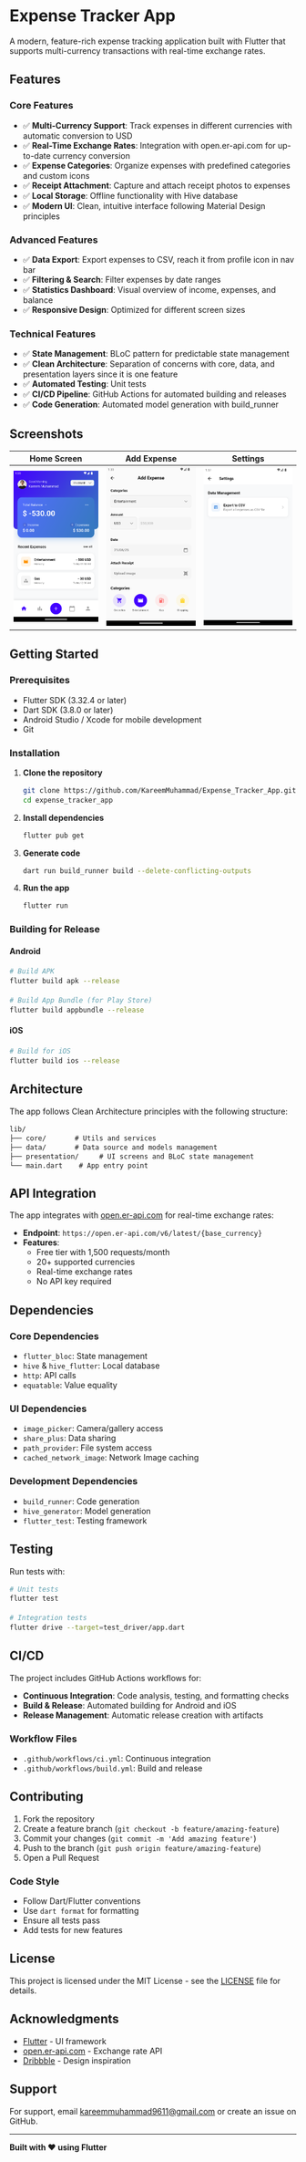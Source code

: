 # Expense Tracker App

A modern, feature-rich expense tracking application built with Flutter that supports multi-currency
transactions with real-time exchange rates.

## Features

### Core Features

- ✅ **Multi-Currency Support**: Track expenses in different currencies with automatic conversion to
  USD
- ✅ **Real-Time Exchange Rates**: Integration with open.er-api.com for up-to-date currency
  conversion
- ✅ **Expense Categories**: Organize expenses with predefined categories and custom icons
- ✅ **Receipt Attachment**: Capture and attach receipt photos to expenses
- ✅ **Local Storage**: Offline functionality with Hive database
- ✅ **Modern UI**: Clean, intuitive interface following Material Design principles

### Advanced Features

- ✅ **Data Export**: Export expenses to CSV, reach it from profile icon in nav bar
- ✅ **Filtering & Search**: Filter expenses by date ranges
- ✅ **Statistics Dashboard**: Visual overview of income, expenses, and balance
- ✅ **Responsive Design**: Optimized for different screen sizes

### Technical Features

- ✅ **State Management**: BLoC pattern for predictable state management
- ✅ **Clean Architecture**: Separation of concerns with core, data, and presentation layers since it
  is one feature
- ✅ **Automated Testing**: Unit tests
- ✅ **CI/CD Pipeline**: GitHub Actions for automated building and releases
- ✅ **Code Generation**: Automated model generation with build_runner

## Screenshots

| Home Screen                          | Add Expense                                | Settings                                     |
|--------------------------------------|--------------------------------------------|----------------------------------------------|
| ![Home](screenshots/home_screen.png) | ![Add](screenshots/add_expense_screen.png) | ![Settings](screenshots/settings_screen.png) |

## Getting Started

### Prerequisites

- Flutter SDK (3.32.4 or later)
- Dart SDK (3.8.0 or later)
- Android Studio / Xcode for mobile development
- Git

### Installation

1. **Clone the repository**
   ```bash
   git clone https://github.com/KareemMuhammad/Expense_Tracker_App.git
   cd expense_tracker_app
   ```

2. **Install dependencies**
   ```bash
   flutter pub get
   ```

3. **Generate code**
   ```bash
   dart run build_runner build --delete-conflicting-outputs
   ```

4. **Run the app**
   ```bash
   flutter run
   ```

### Building for Release

#### Android

```bash
# Build APK
flutter build apk --release

# Build App Bundle (for Play Store)
flutter build appbundle --release
```

#### iOS

```bash
# Build for iOS
flutter build ios --release
```

## Architecture

The app follows Clean Architecture principles with the following structure:

```
lib/
├── core/       # Utils and services
├── data/       # Data source and models management
├── presentation/     # UI screens and BLoC state management
└── main.dart    # App entry point
```

## API Integration

The app integrates with [open.er-api.com](https://open.er-api.com) for real-time exchange rates:

- **Endpoint**: `https://open.er-api.com/v6/latest/{base_currency}`
- **Features**:
    - Free tier with 1,500 requests/month
    - 20+ supported currencies
    - Real-time exchange rates
    - No API key required

## Dependencies

### Core Dependencies

- `flutter_bloc`: State management
- `hive` & `hive_flutter`: Local database
- `http`: API calls
- `equatable`: Value equality

### UI Dependencies

- `image_picker`: Camera/gallery access
- `share_plus`: Data sharing
- `path_provider`: File system access
- `cached_network_image`: Network Image caching

### Development Dependencies

- `build_runner`: Code generation
- `hive_generator`: Model generation
- `flutter_test`: Testing framework

## Testing

Run tests with:

```bash
# Unit tests
flutter test

# Integration tests
flutter drive --target=test_driver/app.dart
```

## CI/CD

The project includes GitHub Actions workflows for:

- **Continuous Integration**: Code analysis, testing, and formatting checks
- **Build & Release**: Automated building for Android and iOS
- **Release Management**: Automatic release creation with artifacts

### Workflow Files

- `.github/workflows/ci.yml`: Continuous integration
- `.github/workflows/build.yml`: Build and release

## Contributing

1. Fork the repository
2. Create a feature branch (`git checkout -b feature/amazing-feature`)
3. Commit your changes (`git commit -m 'Add amazing feature'`)
4. Push to the branch (`git push origin feature/amazing-feature`)
5. Open a Pull Request

### Code Style

- Follow Dart/Flutter conventions
- Use `dart format` for formatting
- Ensure all tests pass
- Add tests for new features

## License

This project is licensed under the MIT License - see the [LICENSE](LICENSE) file for details.

## Acknowledgments

- [Flutter](https://flutter.dev) - UI framework
- [open.er-api.com](https://open.er-api.com) - Exchange rate API
- [Dribbble](https://dribbble.com/shots/24276232-Expense-Tracker-App) - Design inspiration

## Support

For support, email kareemmuhammad9611@gmail.com or create an issue on GitHub.

---

**Built with ❤️ using Flutter**


